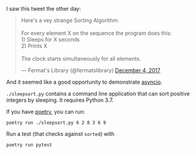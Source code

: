 I saw this tweet the other day:

<blockquote class="twitter-tweet"><p lang="en" dir="ltr">Here&#39;s a vey strange Sorting Algorithm:<br><br>For every element X on the sequence the program does this:<br>1) Sleeps for X seconds<br>2) Prints X<br><br>The clock starts simultaneously for all elements.</p>&mdash; Fermat&#39;s Library (@fermatslibrary) <a href="https://twitter.com/fermatslibrary/status/937687947041701888?ref_src=twsrc%5Etfw">December 4, 2017</a></blockquote>

And it seemed like a good opportunity to demonstrate [asyncio](https://docs.python.org/3/library/asyncio.html).

`./sleepsort.py` contains a command line application that can sort positive integers by sleeping. It requires Python 3.7.

If you have [poetry](https://docs.pytest.org/en/latest/), you can run:

```
poetry run ./sleepsort.py 6 2 8 3 6 9
```

Run a test (that checks against `sorted`) with

```
poetry run pytest
```
